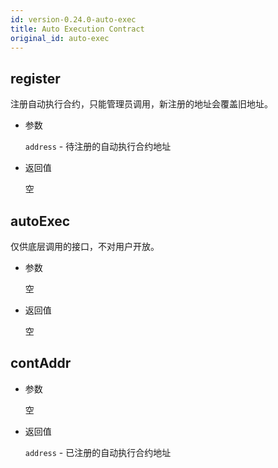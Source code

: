```yaml
---
id: version-0.24.0-auto-exec
title: Auto Execution Contract
original_id: auto-exec
---
```


## register

注册自动执行合约，只能管理员调用，新注册的地址会覆盖旧地址。

* 参数
    
    `address` - 待注册的自动执行合约地址

* 返回值
    
    空

## autoExec

仅供底层调用的接口，不对用户开放。

* 参数
    
    空

* 返回值
    
    空

## contAddr

* 参数
    
    空

* 返回值
    
    `address` - 已注册的自动执行合约地址